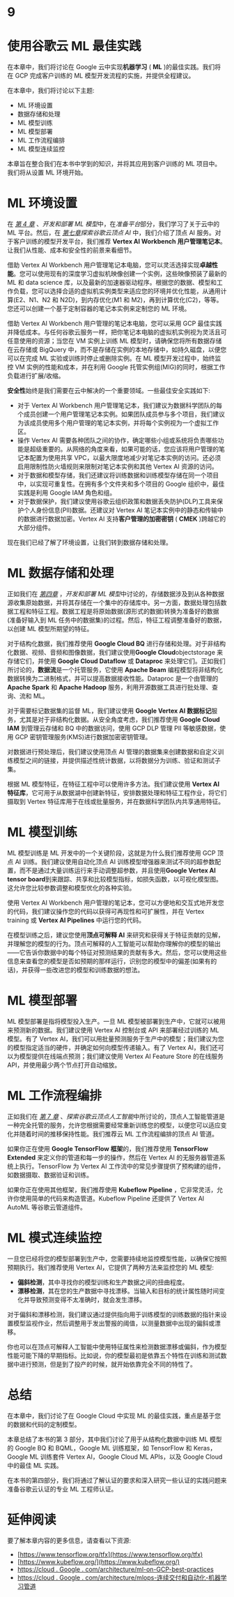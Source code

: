 

# 9

# 使用谷歌云 ML 最佳实践

在本章中，我们将讨论在 Google 云中实现**机器学习** ( **ML** )的最佳实践。我们将在 GCP 完成客户训练的 ML 模型开发流程的实施，并提供全程建议。

在本章中，我们将讨论以下主题:

*   ML 环境设置
*   数据存储和处理
*   ML 模型训练
*   ML 模型部署
*   ML 工作流程编排
*   ML 模型连续监控

本章旨在整合我们在本书中学到的知识，并将其应用到客户训练的 ML 项目中。我们将从设置 ML 环境开始。

# ML 环境设置

在 [*第 4 章*](B18333_04.xhtml#_idTextAnchor094) 、*开发和部署 ML 模型*中，在*准备平台*部分，我们学习了关于云中的 ML 平台。然后，在 [*第七章*](B18333_07.xhtml#_idTextAnchor143)*探索谷歌云顶点 AI* 中，我们介绍了顶点 AI 服务。对于客户训练的模型开发平台，我们推荐 **Vertex AI Workbench 用户管理笔记本**。让我们从性能、成本和安全性的前景来看细节。

借助 Vertex AI Workbench 用户管理笔记本电脑，您可以灵活选择实现**卓越性能**。您可以使用现有的深度学习虚拟机映像创建一个实例，这些映像预装了最新的 ML 和 data science 库，以及最新的加速器驱动程序。根据您的数据、模型和工作负载，您可以选择合适的虚拟机实例类型来适应您的环境并优化性能，从通用计算(E2、N1、N2 和 N2D)，到内存优化(M1 和 M2)，再到计算优化(C2)，等等。您还可以创建一个基于定制容器的笔记本实例来定制您的 ML 环境。

借助 Vertex AI Workbench 用户管理的笔记本电脑，您可以采用 GCP 最佳实践并降低成本。与任何谷歌云服务一样，把你笔记本电脑的虚拟机实例视为灵活且可任意使用的资源；当您在 VM 实例上训练 ML 模型时，请确保您将所有数据存储在云存储或 BigQuery 中，而不是存储在实例的本地存储中，如持久磁盘，以便您可以在完成 ML 实验或训练时停止或删除实例。在 ML 模型开发过程中，始终监控 VM 实例的性能和成本，并在利用 Google 托管实例组(MIG)的同时，根据工作负载进行扩展/收缩。

**安全性**始终是我们需要在云中解决的一个重要领域。一些最佳安全实践如下:

*   对于 Vertex AI Workbench 用户管理笔记本，我们建议为数据科学团队的每个成员创建一个用户管理笔记本实例。如果团队成员参与多个项目，我们建议为该成员使用多个用户管理的笔记本实例，并将每个实例视为一个虚拟工作区。
*   操作 Vertex AI 需要各种团队之间的协作，确定哪些小组或系统将负责哪些功能是超级重要的。从网络的角度来看，如果可能的话，您应该将用户管理的笔记本配置为使用共享 VPC，以最大限度地减少对笔记本实例的访问。还必须启用限制性防火墙规则来限制对笔记本实例和其他 Vertex AI 资源的访问。
*   对于数据和模型存储，我们还建议将训练数据和训练模型存储在同一个项目中，以实现可重复性。在拥有多个文件夹和多个项目的 Google 组织中，最佳实践是利用 Google IAM 角色和组。
*   对于数据保护，我们建议使用谷歌云组织政策和数据丢失防护(DLP)工具来保护个人身份信息(PII)数据。还建议对 Vertex AI 笔记本实例中的静态和传输中的数据进行数据加密。Vertex AI 支持**客户管理的加密密钥** ( **CMEK** )跨越它的大部分组件。

现在我们已经了解了环境设置，让我们转到数据存储和处理。

# ML 数据存储和处理

正如我们在 [*第四章*](B18333_04.xhtml#_idTextAnchor094) ，*开发和部署 ML 模型*中讨论的，存储数据涉及到从各种数据源收集原始数据，并将其存储在一个集中的存储库中。另一方面，数据处理包括数据工程和特征工程。数据工程是将原始数据(源形式的数据)转换为准备好的数据(准备好输入到 ML 任务中的数据集)的过程。然后，特征工程调整准备好的数据，以创建 ML 模型所期望的特征。

对于结构化数据，我们推荐使用 **Google Cloud BQ** 进行存储和处理。对于非结构化数据、视频、音频和图像数据，我们建议使用**Google Cloud**objectstorage 来存储它们，并使用 **Google Cloud Dataflow** 或 **Dataproc** 来处理它们。正如我们所讨论的，**数据流**是一个托管服务，它使用 **Apache Beam** 编程模型将非结构化数据转换为二进制格式，并可以提高数据接收性能。Dataproc 是一个由管理的 **Apache Spark** 和 **Apache Hadoop** 服务，利用开源数据工具进行批处理、查询、流和 ML。

对于需要标记数据集的监督 ML，我们建议使用 **Google Vertex AI 数据标记**服务，尤其是对于非结构化数据。从安全角度考虑，我们推荐使用 **Google Cloud IAM** 到管理云存储和 BQ 中的数据访问，使用 GCP DLP 管理 PII 等敏感数据，使用 GCP 密钥管理服务(KMS)进行数据加密密钥管理。

对数据进行预处理后，我们建议使用顶点 AI 管理的数据集来创建数据和自定义训练模型之间的链接，并提供描述性统计数据，以将数据分为训练、验证和测试子集。

根据 ML 模型特征，在特征工程中可以使用许多方法。我们建议使用 **Vertex AI 特征库**，它可用于从数据湖中创建新特征，安排数据处理和特征工程作业，将它们摄取到 Vertex 特征库用于在线或批量服务，并在数据科学团队内共享通用特征。

# ML 模型训练

ML 模型训练是 ML 开发中的一个关键阶段，这就是为什么我们推荐使用 GCP 顶点 AI 训练。我们建议使用自动化顶点 AI 训练模型增强器来测试不同的超参数配置，而不是通过大量训练运行来手动调整超参数，并且使用**Google Vertex AI tensor board**到来跟踪、共享和比较模型指标，如损失函数，以可视化模型图。这允许您比较参数调整和模型优化的各种实验。

使用 Vertex AI Workbench 用户管理的笔记本，您可以方便地和交互式地开发您的代码，我们建议操作您的代码以获得可再现性和可扩展性，并在 Vertex training 或 **Vertex AI Pipelines** 中运行您的代码。

在模型训练之后，建议您使用**顶点可解释 AI** 来研究和获得关于特征贡献的见解，并理解您的模型的行为。顶点可解释的人工智能可以帮助你理解你的模型的输出——它告诉你数据中的每个特征对预测结果的贡献有多大。然后，您可以使用这些信息来查看您的模型是否如预期的那样运行，识别您的模型中的偏差(如果有的话)，并获得一些改进您的模型和训练数据的想法。

# ML 模型部署

ML 模型部署是指将模型投入生产。一旦 ML 模型被部署到生产中，它就可以被用来预测新的数据。我们建议使用 Vertex AI 控制台或 API 来部署经过训练的 ML 模型。有了 Vertex AI，我们可以用批量预测服务于生产中的模型；我们建议为您的模型指定适当的硬件，并确定如何向模型传递输入。有了 Vertex AI，我们还可以为模型提供在线端点预测；我们建议使用 Vertex AI Feature Store 的在线服务 API，并使用最少两个节点打开自动缩放。

# ML 工作流程编排

正如我们在 [*第 7 章*](B18333_07.xhtml#_idTextAnchor143) 、*探索谷歌云顶点人工智能*中所讨论的，顶点人工智能管道是一种完全托管的服务，允许您根据需要经常重新训练您的模型，以便您可以适应变化并随着时间的推移保持性能。我们推荐云 ML 工作流程编排的顶点 AI 管道。

如果你正在使用 **Google TensorFlow 框架**的，我们推荐使用 **TensorFlow Extended** 来定义你的管道和每一步的操作，然后在 Vertex AI 的无服务器管道系统上执行。TensorFlow 为 Vertex AI 工作流中的常见步骤提供了预构建的组件，如数据摄取、数据验证和训练。

如果你正在使用其他框架，我们推荐使用 **Kubeflow Pipeline** ，它非常灵活，允许你使用简单的代码来构造管道。Kubeflow Pipeline 还提供了 Vertex AI AutoML 等谷歌云管道组件。

# ML 模式连续监控

一旦您已经将您的模型部署到生产中，您需要持续地监控模型性能，以确保它按照预期执行。我们推荐使用 Vertex AI，它提供了两种方法来监控您的 ML 模型:

*   **偏斜检测**，其中寻找你的模型训练和生产数据之间的扭曲程度。
*   **漂移检测**，其在您的生产数据中寻找漂移。当输入和目标的统计属性随时间变化并导致预测变得不太准确时，就会发生漂移。

对于偏斜和漂移检测，我们建议通过提供指向用于训练模型的训练数据的指针来设置模型监视作业，然后调整用于发出警报的阈值，以测量数据中出现的偏斜或漂移。

你也可以在顶点可解释人工智能中使用特征属性来检测数据漂移或偏斜，作为模型性能可能下降的早期指标。比如说，你的模型最初是依靠五个特性在训练和测试数据中进行预测，但是到了投产的时候，就开始依靠完全不同的特性了。

# 总结

在本章中，我们讨论了在 Google Cloud 中实现 ML 的最佳实践，重点是基于您的数据和代码的定制模型。

本章总结了本书的第 3 部分，其中我们讨论了用于从结构化数据中训练 ML 模型的 Google BQ 和 BQML，Google ML 训练框架，如 TensorFlow 和 Keras，Google ML 训练套件 Vertex AI，Google Cloud ML APIs，以及 Google Cloud 中的最佳 ML 实践。

在本书的第四部分，我们将通过了解认证的要求和深入研究一些认证的实践问题来准备谷歌云认证的专业 ML 工程师认证。

# 延伸阅读

要了解本章内容的更多信息，请查看以下资源:

*   [https://www.tensorflow.org/tfx](https://www.tensorflow.org/tfx)
*   [https://www.kubeflow.org/](https://www.kubeflow.org/)
*   [https://cloud . Google . com/architecture/ml-on-GCP-best-practices](https://cloud.google.com/architecture/ml-on-gcp-best-practices)
*   [https://cloud . Google . com/architecture/mlops-连续交付和自动化-机器学习管道](https://cloud.google.com/architecture/mlops-continuous-delivery-and-automation-pipelines-in-machine-learning)